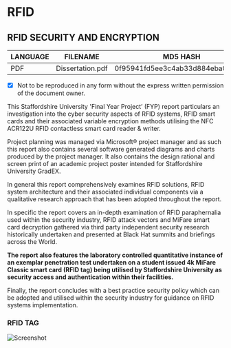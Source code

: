# RFID
## RFID SECURITY AND ENCRYPTION

| LANGUAGE | FILENAME         | MD5 HASH                         |
|------    |------            | -------                          |
| PDF      | Dissertation.pdf | 0f95941fd5ee3c4ab33d884eba05e521 |

- [x] Not to be reproduced in any form without the express written permission of the document owner.

This Staffordshire University 'Final Year Project’ (FYP) report particulars an investigation into the cyber security aspects of RFID systems, RFID smart cards and their associated variable encryption methods utilising the NFC ACR122U RFID contactless smart card reader & writer. 

Project planning was managed via Microsoft® project manager and as such this report also contains several software generated diagrams and charts produced by the project manager. It also contains the design rational and screen print of an academic project poster intended for Staffordshire University GradEX. 

In general this report comprehensively examines RFID solutions, RFID system architecture and their associated individual components via a qualitative research approach that has been adopted throughout the report. 

In specific the report covers an in-depth examination of RFID paraphernalia used within the security industry, RFID attack vectors and MiFare smart card decryption gathered via third party independent security research historically undertaken and presented at Black Hat summits and briefings across the World. 

__The report also features the laboratory controlled quantitative instance of an exemplar penetration test undertaken on a student issued 4k MiFare Classic smart card (RFID tag) being utilised by Staffordshire University as security access and authentication within their facilities.__
 
Finally, the report concludes with a best practice security policy which can be adopted and utilised within the security industry for guidance on RFID systems implementation.

### RFID TAG
![Screenshot](picture2.png)

